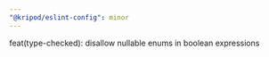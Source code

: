 ```yaml
---
"@kripod/eslint-config": minor
---
```


feat(type-checked): disallow nullable enums in boolean expressions
